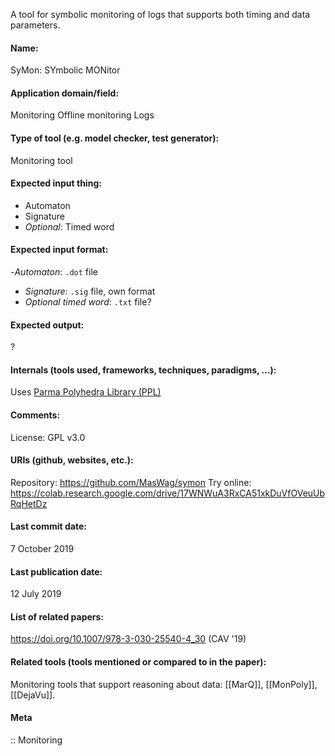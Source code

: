A tool for symbolic monitoring of logs that supports both timing and data parameters.

#### Name:
SyMon: SYmbolic MONitor

#### Application domain/field:
Monitoring
Offline monitoring
Logs

#### Type of tool (e.g. model checker, test generator):
Monitoring tool

#### Expected input thing:
- Automaton
- Signature
- *Optional*: Timed word

#### Expected input format:
-*Automaton*: `.dot` file
- *Signature*: `.sig` file, own format
- *Optional timed word*: `.txt` file?

#### Expected output:
?

#### Internals (tools used, frameworks, techniques, paradigms, ...):
Uses [Parma Polyhedra Library (PPL)](Libraries/Parma%20Polyhedra%20Library%20(PPL).md)

#### Comments:
License: GPL v3.0

#### URIs (github, websites, etc.):
Repository: https://github.com/MasWag/symon
Try online: https://colab.research.google.com/drive/17WNWuA3RxCA51xkDuVfOVeuUbRqHetDz

#### Last commit date:
7 October 2019

#### Last publication date:
12 July 2019

#### List of related papers:
https://doi.org/10.1007/978-3-030-25540-4_30 (CAV '19)

#### Related tools (tools mentioned or compared to in the paper):
Monitoring tools that support reasoning about data: [[MarQ]], [[MonPoly]], [[DejaVu]].

#### Meta
:: Monitoring